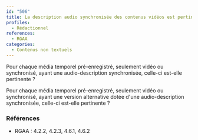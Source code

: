```yaml
---
id: "506"
title: La description audio synchronisée des contenus vidéos est pertinente.
profiles:
  - Rédactionnel
references:
  - RGAA
categories:
  - Contenus non textuels
---
```


Pour chaque média temporel pré-enregistré, seulement vidéo ou synchronisé, ayant une audio-description synchronisée, celle-ci est-elle pertinente ?

Pour chaque média temporel pré-enregistré, seulement vidéo ou synchronisé, ayant une version alternative dotée d'une audio-description synchronisée, celle-ci est-elle pertinente ?


### Références

*   RGAA : 4.2.2, 4.2.3, 4.6.1, 4.6.2
